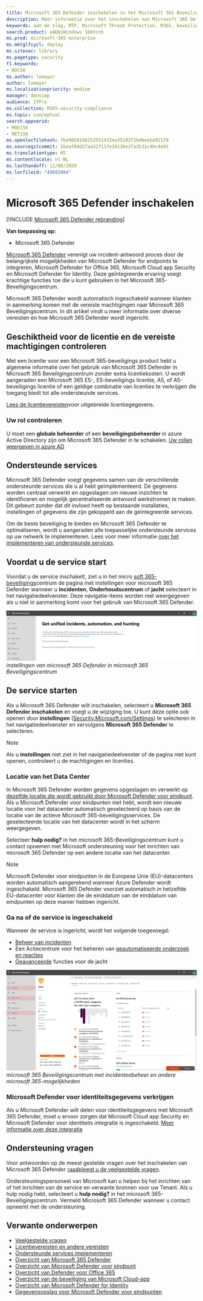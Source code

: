 ```yaml
---
title: Microsoft 365 Defender inschakelen in het Microsoft 365 Beveiligingscentrum
description: Meer informatie over het inschakelen van Microsoft 365 Defender en het integreren van uw beveiligingsincident en-antwoord.
keywords: aan de slag, MTP, Microsoft Threat Protection, M365, beveiliging, gegevenslocatie, vereiste machtigingen, licentie komt, pagina instellingen weergeven
search.product: eADQiWindows 10XVcnh
ms.prod: microsoft-365-enterprise
ms.mktglfcycl: deploy
ms.sitesec: library
ms.pagetype: security
f1.keywords:
- NOCSH
ms.author: lomayor
author: lomayor
ms.localizationpriority: medium
manager: dansimp
audience: ITPro
ms.collection: M365-security-compliance
ms.topic: conceptual
search.appverid:
- MOE150
- MET150
ms.openlocfilehash: fbe98b814b253551432ea35102f2bd6eeba921f8
ms.sourcegitcommit: 1beaf89d2faa32f11fe1613be2fa2b31c4bc4a91
ms.translationtype: MT
ms.contentlocale: nl-NL
ms.lasthandoff: 12/08/2020
ms.locfileid: "49602084"
---
```

# <a name="turn-on-microsoft-365-defender"></a>Microsoft 365 Defender inschakelen

[!INCLUDE [Microsoft 365 Defender rebranding](../includes/microsoft-defender.md)]


**Van toepassing op:**
- Microsoft 365 Defender

[Microsoft 365 Defender](microsoft-threat-protection.md) verenigt uw incident-antwoord proces door de belangrijkste mogelijkheden van Microsoft Defender for endpoints te integreren, Microsoft Defender for Office 365, Microsoft Cloud app Security en Microsoft Defender for Identity. Deze geïntegreerde ervaring voegt krachtige functies toe die u kunt gebruiken in het Microsoft 365-Beveiligingscentrum.

Microsoft 365 Defender wordt automatisch ingeschakeld wanneer klanten in aanmerking komen met de vereiste machtigingen naar Microsoft 365 Beveiligingscentrum. In dit artikel vindt u meer informatie over diverse vereisten en hoe Microsoft 365 Defender wordt ingericht.

## <a name="check-license-eligibility-and-required-permissions"></a>Geschiktheid voor de licentie en de vereiste machtigingen controleren
Met een licentie voor een Microsoft 365-beveiligings product hebt u algemene informatie over het gebruik van Microsoft 365 Defender in Microsoft 365 Beveiligingscentrum zonder extra licentiekosten. U wordt aangeraden een Microsoft 365 E5-, E5-beveiligings licentie, A5, of A5-beveiligings licentie of een geldige combinatie van licenties te verkrijgen die toegang biedt tot alle ondersteunde services.

[Lees de licentievereisten](prerequisites.md#licensing-requirements)voor uitgebreide licentiegegevens.

### <a name="check-your-role"></a>Uw rol controleren
U moet een **globale beheerder** of een **beveiligingsbeheerder** in azure Active Directory zijn om Microsoft 365 Defender in te schakelen. [Uw rollen weergeven in azure AD](https://docs.microsoft.com//azure/active-directory/users-groups-roles/directory-manage-roles-portal)

## <a name="supported-services"></a>Ondersteunde services
Microsoft 365 Defender voegt gegevens samen van de verschillende ondersteunde services die u al hebt geïmplementeerd. De gegevens worden centraal verwerkt en opgeslagen om nieuwe inzichten te identificeren en mogelijk gecentraliseerde antwoord werkstromen te maken. Dit gebeurt zonder dat dit invloed heeft op bestaande installaties, instellingen of gegevens die zijn gekoppeld aan de geïntegreerde services.

Om de beste beveiliging te bieden en Microsoft 365 Defender te optimaliseren, wordt u aangeraden alle toepasselijke ondersteunde services op uw netwerk te implementeren. Lees voor meer informatie [over het implementeren van ondersteunde services](deploy-supported-services.md).

## <a name="before-starting-the-service"></a>Voordat u de service start
Voordat u de service inschakelt, ziet u in het micro [soft 365-beveiligings](https://security.microsoft.com)centrum de pagina met instellingen voor microsoft 365 Defender wanneer u **incidenten**, **Onderhoudscentrum** of **jacht** selecteert in het navigatiedeelvenster. Deze navigatie-items worden niet weergegeven als u niet in aanmerking komt voor het gebruik van Microsoft 365 Defender.

![Afbeelding van de pagina met instellingen voor Microsoft 365 Defender, die wordt weergegeven als Microsoft 365 Defender niet is ingeschakeld voor de ](../../media/mtp-enable/mtp-settings.png)
 *instellingen van microsoft 365 Defender in microsoft 365 Beveiligingscentrum*

## <a name="starting-the-service"></a>De service starten
Als u Microsoft 365 Defender wilt inschakelen, selecteert u **Microsoft 365 Defender inschakelen** en voegt u de wijziging toe. U kunt deze optie ook openen door **instellingen** ([Security.Microsoft.com/Settings](https://security.microsoft.com/settings)) te selecteren in het navigatiedeelvenster en vervolgens **Microsoft 365 Defender** te selecteren.

>[!NOTE]
>Als u **instellingen** niet ziet in het navigatiedeelvenster of de pagina niet kunt openen, controleert u de machtigingen en licenties.

### <a name="data-center-location"></a>Locatie van het Data Center
In Microsoft 365 Defender worden gegevens opgeslagen en verwerkt op [dezelfde locatie die wordt gebruikt door Microsoft Defender voor eindpunt](https://docs.microsoft.com/windows/security/threat-protection/microsoft-defender-atp/data-storage-privacy). Als u Microsoft Defender voor eindpunten niet hebt, wordt een nieuwe locatie voor het datacenter automatisch geselecteerd op basis van de locatie van de actieve Microsoft 365-beveiligingsservices. De geselecteerde locatie van het datacenter wordt in het scherm weergegeven. 

Selecteer **hulp nodig?** in het microsoft 365-Beveiligingscentrum kunt u contact opnemen met Microsoft ondersteuning voor het inrichten van microsoft 365 Defender op een andere locatie van het datacenter. 

>[!NOTE]
>Microsoft Defender voor eindpunten in de Europese Unie (EU)-datacenters worden automatisch aangerekend wanneer Azure Defender wordt ingeschakeld. Microsoft 365 Defender voorziet automatisch in hetzelfde EU-datacenter voor klanten die de einddatum van de einddatum van eindpunten op deze manier hebben ingericht. 

### <a name="confirm-that-the-service-is-on"></a>Ga na of de service is ingeschakeld
Wanneer de service is ingericht, wordt het volgende toegevoegd:

- [Beheer van incidenten](incidents-overview.md)
- Een Actiecentrum voor het beheren van [geautomatiseerde onderzoek en reacties](mtp-autoir.md)
- [Geavanceerde](advanced-hunting-overview.md) functies voor de jacht

![Afbeelding van het navigatiedeelvenster van Microsoft 365-Beveiligingscentrum met Microsoft 365 Defender-functies ](../../media/mtp-enable/mtp-on.png)
 *microsoft 365 Beveiligingscentrum met incidentenbeheer en andere microsoft 365-mogelijkheden*

### <a name="getting-microsoft-defender-for-identity-data"></a>Microsoft Defender voor identiteitsgegevens verkrijgen
Als u Microsoft Defender wilt delen voor identiteitsgegevens met Microsoft 365 Defender, moet u ervoor zorgen dat Microsoft Cloud app Security en Microsoft Defender voor identiteits integratie is ingeschakeld. [Meer informatie over deze integratie](https://docs.microsoft.com/cloud-app-security/aatp-integration)


## <a name="get-assistance"></a>Ondersteuning vragen

Voor antwoorden op de meest gestelde vragen over het inschakelen van Microsoft 365 Defender [raadpleegt u de veelgestelde vragen](mtp-enable-faq.md).

Ondersteuningspersoneel van Microsoft kan u helpen bij het inrichten van of het inrichten van de service en verwante bronnen voor uw Tenant. Als u hulp nodig hebt, selecteert u **hulp nodig?** in het microsoft 365-Beveiligingscentrum. Vermeld Microsoft 365 Defender wanneer u contact opneemt met de ondersteuning.

## <a name="related-topics"></a>Verwante onderwerpen

- [Veelgestelde vragen](mtp-enable-faq.md)
- [Licentievereisten en andere vereisten](prerequisites.md)
- [Ondersteunde services implementeren](deploy-supported-services.md)
- [Overzicht van Microsoft 365 Defender](microsoft-threat-protection.md)
- [Overzicht van Microsoft Defender voor eindpunt](https://docs.microsoft.com/windows/security/threat-protection/microsoft-defender-atp/microsoft-defender-advanced-threat-protection)
- [Overzicht van Defender voor Office 365](../office-365-security/office-365-atp.md)
- [Overzicht van de beveiliging van Microsoft Cloud-app](https://docs.microsoft.com/cloud-app-security/what-is-cloud-app-security)
- [Overzicht van Microsoft Defender for Identity](https://docs.microsoft.com/azure-advanced-threat-protection/what-is-atp)
- [Gegevensopslag voor Microsoft Defender voor eindpunten](https://docs.microsoft.com/windows/security/threat-protection/microsoft-defender-atp/data-storage-privacy)
